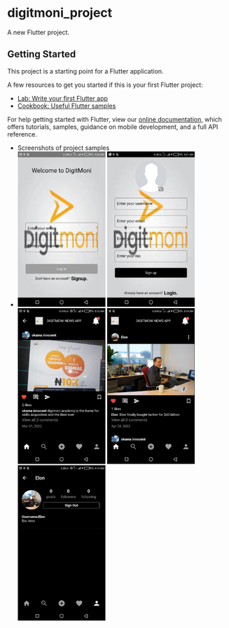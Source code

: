 # digitmoni_project

A new Flutter project.

## Getting Started

This project is a starting point for a Flutter application.

A few resources to get you started if this is your first Flutter project:

- [Lab: Write your first Flutter app](https://flutter.dev/docs/get-started/codelab)
- [Cookbook: Useful Flutter samples](https://flutter.dev/docs/cookbook)

For help getting started with Flutter, view our
[online documentation](https://flutter.dev/docs), which offers tutorials,
samples, guidance on mobile development, and a full API reference.
- Screenshots of project samples
- <img src="screenshots/Screenshot4.jpg" width= "200">          <img src="screenshots/Screenshot5.jpg" width= "200">       <img src="screenshots/Screenshot.jpg" width= "200">
   <img src="screenshots/Screenshot2.jpg" width= "200">        <img src="screenshots/Screenshot1.jpg" width= "200">
